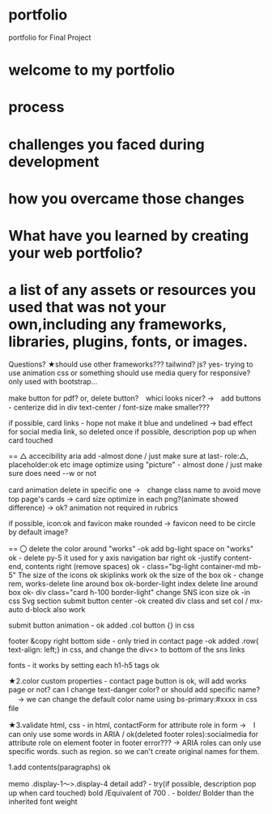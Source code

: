 # portfolio
portfolio for Final Project

# welcome to my portfolio

# process 

# challenges you faced during development
# how you overcame those changes

# What have you learned by creating your web portfolio? 

# a list of any assets or resources you used that was not your own,including any frameworks, libraries, plugins, fonts, or images. 


Questions?
★should use other frameworks??? tailwind? js? yes- trying to use animation css or something
should use media query for responsive? only used with bootstrap...


make button for pdf? or, delete button?　whici looks nicer? →　add buttons - centerize did in div text-center / font-size make smaller???

if possible, card links - hope not make it blue and undelined  → bad effect for social media link, so deleted once
if possible, description pop up when card touched


==
△
accecibility aria add -almost done / just make sure at last- role:△, placeholder:ok etc
image optimize using "picture" - almost done / just make sure does need --w or not 

card animation delete in specific one →　change class name to avoid move top page's cards
→ card size optimize in each png?(animate showed difference)  → ok? animation not required in rubrics

if possible, icon:ok and favicon make rounded → favicon need to be circle by default image?


==
〇
delete the color around "works" -ok add bg-light
space on "works" ok - delete py-5 it used for y axis
navigation bar right ok -justify content-end, contents right (remove spaces) ok - class="bg-light container-md mb-5"
The size of the icons ok
skiplinks work ok
the size of the box ok - change rem, 
works-delete line around box ok-border-light
index delete line around box ok- div class="card h-100 border-light"
change SNS icon size ok -in css Svg section
submit button center -ok  created div class and set col / mx-auto d-block also work

submit button animation - ok added  .col button {} in css

footer &copy right bottom side - only tried in contact page -ok  added .row{ text-align: left;} in css, and change the div<> to bottom of the sns links

fonts - it works by setting each h1-h5 tags ok

★2.color custom properties - contact page button is ok, will add works page or not? can I change text-danger color? or should add specific name? 　
→ we can change the default color name using bs-primary:#xxxx in css file

★3.validate html, css -  in html, contactForm for attribute role in form →　I can only use some words in ARIA /  ok(deleted footer roles):socialmedia for attribute role on element footer in footer error??? → ARIA roles can only use specific words. such as region. so we can't create original names for them.

1.add contents(paragraphs) ok


memo
.display-1～>.display-4 
detail add? - try(if possible, description pop up when card touched)
bold /Equivalent of 700 . - bolder/ Bolder than the inherited font weight